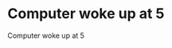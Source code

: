 # Computer woke up at 5
Computer woke up at 5

<!-- #Life -->

<!-- {BearID:77B75B10-BB4D-44E3-A062-BFDE50020941-15756-00001303488AAEDB} -->
